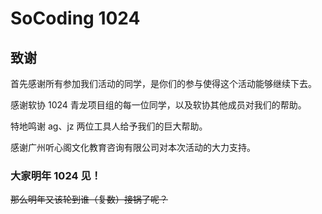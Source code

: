 # SoCoding 1024 

## 致谢

首先感谢所有参加我们活动的同学，是你们的参与使得这个活动能够继续下去。

感谢软协 1024 青龙项目组的每一位同学，以及软协其他成员对我们的帮助。

特地鸣谢 ag、jz 两位工具人给予我们的巨大帮助。

感谢广州听心阁文化教育咨询有限公司对本次活动的大力支持。 

### 大家明年 1024 见！

~~那么明年又该轮到谁（复数）接锅了呢？~~


